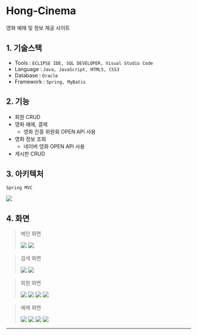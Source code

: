 # Hong-Cinema
영화 예매 및 정보 제공 사이트

## 1. 기술스택
- Tools : `ECLIPSE IDE, SQL DEVELOPER, Visual Studio Code`
- Language : `Java, JavaScript, HTML5, CSS3`
- Database : `Oracle`
- Framework : `Spring, MyBatis`

## 2. 기능
- 회원 CRUD
- 영화 예매, 결제
  - 영화 진흥 위원회 OPEN API 사용
- 영화 정보 조회
  - 네이버 영화 OPEN API 사용
- 게시판 CRUD

## 3. 아키텍처
`Spring MVC`

![](https://images.velog.io/images/banjjoknim/post/f17bb2b9-e70b-461b-a754-92973910c760/image.png)

## 4. 화면
> 메인 화면
> 
>![](https://images.velog.io/images/banjjoknim/post/7fb9d631-151c-49aa-93fe-db30489de342/image.png)
>![](https://images.velog.io/images/banjjoknim/post/c62c5cc5-73a7-4b4e-a39d-b2a4fb74c636/image.png)

> 검색 화면
> 
>![](https://images.velog.io/images/banjjoknim/post/88d0950a-30e7-4ec7-884f-58ad20928fd0/image.png)
>![](https://images.velog.io/images/banjjoknim/post/b73720d4-4ce4-4929-a734-9479edd557a1/image.png)

> 회원 화면
> 
>![](https://images.velog.io/images/banjjoknim/post/68e9ac02-a022-4d33-b7af-6d327ee6fad7/image.png)
>![](https://images.velog.io/images/banjjoknim/post/80ffae89-b900-4036-81d5-e73c95a73996/image.png)
>![](https://images.velog.io/images/banjjoknim/post/3c58a16f-8dd6-48dd-a1be-f111c6acb444/image.png)
>![](https://images.velog.io/images/banjjoknim/post/ca53117d-fae3-436a-aabf-df80bfd42038/image.png)

> 예매 화면
> 
>![](https://images.velog.io/images/banjjoknim/post/94ae61e0-1205-4c78-a96b-4686eadb2265/image.png)
>![](https://images.velog.io/images/banjjoknim/post/7329e760-7265-4b71-ac02-e6cfe202b0d7/image.png)
>![](https://images.velog.io/images/banjjoknim/post/5e20baf4-85e3-48b5-b88f-83926d7d006d/image.png)
>![](https://images.velog.io/images/banjjoknim/post/7394545c-dc4c-4da8-8d02-8beb479b495d/image.png)

---
